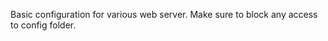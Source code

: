 <!--t Web Servers t-->
<!--d Basic configuration for various web server. Make sure to block any access to config folder. d-->

Basic configuration for various web server. Make sure to block any access to config folder.

